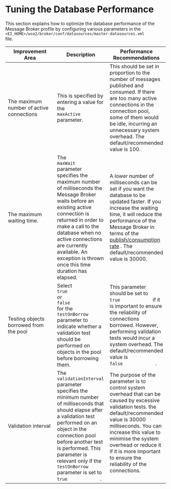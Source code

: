 # Tuning the Database Performance

This section explains how to optimize the database performance of the
Message Broker profile by configuring various parameters in the
`         <EI_HOME>/wso2/broker/conf/datasources/master-datasources.xml        `
file.

<table>
<colgroup>
<col style="width: 33%" />
<col style="width: 33%" />
<col style="width: 33%" />
</colgroup>
<thead>
<tr class="header">
<th>Improvement Area</th>
<th>Description</th>
<th>Performance Recommendations</th>
</tr>
</thead>
<tbody>
<tr class="odd">
<td>The maximum number of active connections</td>
<td>This is specified by entering a value for the <code>             maxActive            </code> parameter.</td>
<td>This should be set in proportion to the number of messages published and consumed. If there are too many active connections in the connection pool, some of them would be idle, incurring an unnecessary system overhead. The default/recommended value is 100.</td>
</tr>
<tr class="even">
<td>The maximum waiting time.</td>
<td>The <code>             maxWait            </code> parameter specifies the maximum number of milliseconds the Message Broker waits before an existing active connection is returned in order to make a call to the database when no active connections are currently available. An exception is thrown once this time duration has elapsed.</td>
<td>A lower number of milliseconds can be set if you want the database to be updated faster. If you increase the waiting time, it will reduce the performance of the Message Broker in terms of the <a href="_Tuning_the_Message_Publisher_and_Consumer_Performance_">publish/consumption rate</a> . The default/recommended value is 30000.</td>
</tr>
<tr class="odd">
<td>Testing objects borrowed from the pool</td>
<td>Select <code>             true            </code> or <code>             false            </code> for the <code>             testOnBorrow            </code> parameter to indicate whether a validation test should be performed on objects in the pool before borrowing them.</td>
<td>This parameter should be set to <code>             true            </code> if it is important to ensure the reliability of connections borrowed. However, performing validation tests would incur a system overhead. The default/recommended value is <code>             false            </code> .</td>
</tr>
<tr class="even">
<td>Validation interval</td>
<td>The <code>             validationInterval            </code> parameter specifies the minimum number of milliseconds that should elapse after a validation test performed on an object in the connection pool before another test is performed. This parameter is relevant only if the <code>             testOnBorrow            </code> parameter is set to <code>             true            </code> .</td>
<td>The purpose of the parameter is to control system overhead that can be caused by excessive validation tests. the default/recommended value is 30000 milliseconds. You can increase this value to minimise the system overhead or reduce it if it is more important to ensure the reliability of the connections.<br />
<br />
</td>
</tr>
</tbody>
</table>
